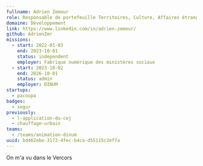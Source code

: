 ```yaml
---
fullname: Adrien Zemour
role: Responsable de portefeuille Territoires, Culture, Affaires étrangères
domaine: Développement
link: https://www.linkedin.com/in/adrien-zemour/
github: AdrienZmr
missions:
  - start: 2022-01-03
    end: 2023-10-01
    status: independent
    employer: Fabrique numérique des ministères sociaux
  - start: 2023-10-02
    end: 2026-10-01
    status: admin
    employer: DINUM
startups:
  - pacoupa
badges:
  - segur
previously:
  - l-application-du-cej
  - chauffage-urbain
teams:
  - /teams/animation-dinum
uuid: bd462ebe-3172-4fec-b4ca-d55115c2ef7a
---
```

On m'a vu dans le Vercors